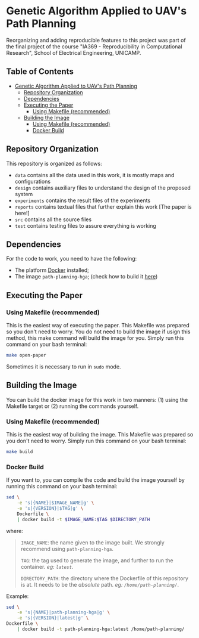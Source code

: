 # Genetic Algorithm Applied to UAV's Path Planning

Reorganizing and adding reproducible features to this project was part of the final project of the course "IA369 - Reproducibility in Computational Research", School of Electrical Engineering, UNICAMP.

## Table of Contents <!-- omit in toc -->

- [Genetic Algorithm Applied to UAV's Path Planning](#genetic-algorithm-applied-to-uavs-path-planning)
  - [Repository Organization](#repository-organization)
  - [Dependencies](#dependencies)
  - [Executing the Paper](#executing-the-paper)
    - [Using Makefile (recommended)](#using-makefile-recommended)
  - [Building the Image](#building-the-image)
    - [Using Makefile (recommended)](#using-makefile-recommended-1)
    - [Docker Build](#docker-build)

## Repository Organization

This repository is organized as follows:

- `data` contains all the data used in this work, it is mostly maps and configurations
- `design` contains auxiliary files to understand the design of the proposed system
- `experiments` contains the result files of the experiments
- `reports` contains textual files that further explain this work [The paper is here!]
- `src` contains all the source files
- `test` contains testing files to assure everything is working

## Dependencies

For the code to work, you need to have the following:

- The platform [Docker](https://docs.docker.com/get-docker/) installed;
- The image `path-planning-hga`; (check how to build it [here](#building-the-image))

## Executing the Paper

### Using Makefile (recommended)

This is the easiest way of executing the paper. This Makefile was prepared so you don't need to worry. You do not need to build the image if usign this method, this make command will build the image for you. Simply run this command on your bash terminal:

```bash
make open-paper
```

Sometimes it is necessary to run in `sudo` mode.

## Building the Image

You can build the docker image for this work in two manners: (1) using the Makefile target or (2) running the commands yourself.

### Using Makefile (recommended)

This is the easiest way of building the image. This Makefile was prepared so you don't need to worry. Simply run this command on your bash terminal:

```bash
make build
```

### Docker Build

If you want to, you can compile the code and build the image yourself by running this command on your bash terminal:

```bash
sed \
    -e 's|{NAME}|$IMAGE_NAME|g' \
    -e 's|{VERSION}|$TAG|g' \
    Dockerfile \
    | docker build -t $IMAGE_NAME:$TAG $DIRECTORY_PATH
```

where:

> `IMAGE_NAME`: the name given to the image built. We strongly recommend using `path-planning-hga`.
>
> `TAG`: the tag used to generate the image, and further to run the container. _eg: `latest`_.
>
> `DIRECTORY_PATH`: the directory where the Dockerfile of this repository is at. It needs to be the _absolute_ path. _eg: `/home/path-planning/`_.

Example:

```bash
sed \
    -e 's|{NAME}|path-planning-hga|g' \
    -e 's|{VERSION}|latest|g' \
Dockerfile \
    | docker build -t path-planning-hga:latest /home/path-planning/
```
